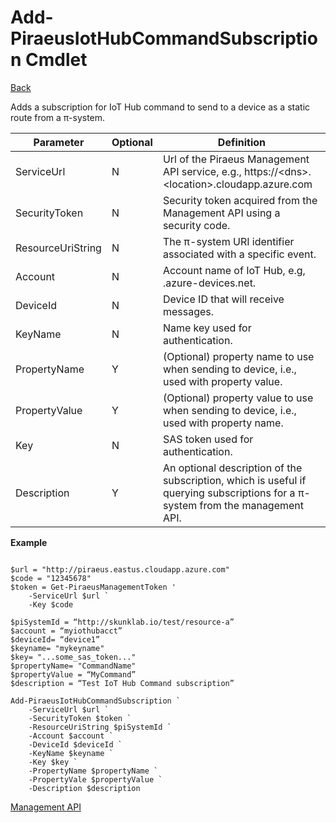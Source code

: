 ﻿


Add-PiraeusIotHubCommandSubscription Cmdlet
=====
[Back](MgmtApi.md)

Adds a subscription for IoT Hub command to send to a device as a static route from a π-system.

**Parameter**     | **Optional** | **Definition**                                                                                                                      |
|-------------------|--------------|-------------------------------------------------------------------------------------------------------------------------------------|
| ServiceUrl        | N            | Url of the Piraeus Management API service, e.g., https://\<dns\>.\<location\>.cloudapp.azure.com                                    |
| SecurityToken     | N            | Security token acquired from the Management API using a security code.                                                              |
| ResourceUriString | N            | The π-system URI identifier associated with a specific event.                                                                       |
| Account           | N            | Account name of IoT Hub, e.g, <account>.azure-devices.net.                                                                                                |
| DeviceId| N            | Device ID that will receive messages.                                                                                                        |
| KeyName| N            | Name key used for authentication.                                                                                                |
| PropertyName| Y            | (Optional) property name to use when sending to device, i.e., used with property value.                                                                 |
| PropertyValue| Y            | (Optional) property value to use when sending to device, i.e., used with property name.                                                              |
| Key| N            | SAS token used for authentication.                |
| Description       | Y            | An optional description of the subscription, which is useful if querying subscriptions for a π-system from the management API.      |


**Example**

```

$url = "http://piraeus.eastus.cloudapp.azure.com"  
$code = "12345678"  
$token = Get-PiraeusManagementToken '
	-ServiceUrl $url `
	-Key $code 

$piSystemId = “http://skunklab.io/test/resource-a”  
$account = “myiothubacct”  
$deviceId= “device1”  
$keyname= "mykeyname"
$key= "...some_sas_token..."
$propertyName= "CommandName"
$propertyValue = “MyCommand” 
$description = “Test IoT Hub Command subscription”

Add-PiraeusIotHubCommandSubscription `
	-ServiceUrl $url `
	-SecurityToken $token `	
	-ResourceUriString $piSystemId `  
	-Account $account `
	-DeviceId $deviceId `
	-KeyName $keyname `
	-Key $key `  
	-PropertyName $propertyName `
	-PropertyVale $propertyValue `
	-Description $description
```

[Management API](MgmtApi.md)
